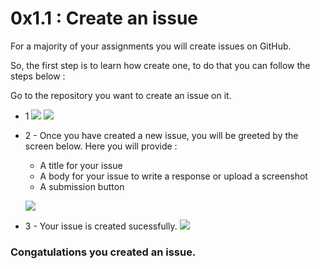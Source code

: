 # 0x1.1 : Create an issue

For a majority of your assignments you will create issues on GitHub.

So, the first step is to learn how create one, to do that you can follow the steps below :

Go to the repository you want to create an issue on it.

-   1 ![](https://i.imgur.com/IGTpRPX.png) ![](https://i.imgur.com/kDU7m5T.png)

-   2 - Once you have created a new issue, you will be greeted by the screen below. Here you will provide : 

    - A title for your issue
    - A body for your issue to write a response or upload a screenshot
    - A submission button

    ![](https://i.imgur.com/mM7NMdn.png)
-   3 - Your issue is created sucessfully.
    ![](https://i.imgur.com/yKhCA16.png)

<h3><b>Congatulations you created an issue.</b></h3>
